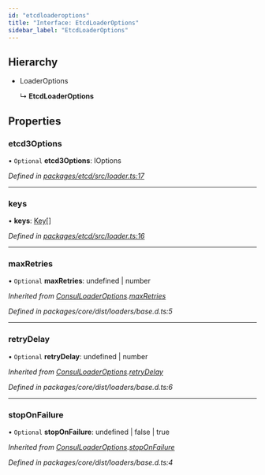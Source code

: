 ```yaml
---
id: "etcdloaderoptions"
title: "Interface: EtcdLoaderOptions"
sidebar_label: "EtcdLoaderOptions"
---
```


## Hierarchy

- LoaderOptions

  ↳ **EtcdLoaderOptions**

## Properties

### etcd3Options

• `Optional` **etcd3Options**: IOptions

_Defined in [packages/etcd/src/loader.ts:17](https://github.com/willsoto/node-konfig/blob/e86bb60/packages/etcd/src/loader.ts#L17)_

---

### keys

• **keys**: [Key](key.md)[]

_Defined in [packages/etcd/src/loader.ts:16](https://github.com/willsoto/node-konfig/blob/e86bb60/packages/etcd/src/loader.ts#L16)_

---

### maxRetries

• `Optional` **maxRetries**: undefined \| number

_Inherited from [ConsulLoaderOptions](consulloaderoptions.md).[maxRetries](consulloaderoptions.md#maxretries)_

_Defined in packages/core/dist/loaders/base.d.ts:5_

---

### retryDelay

• `Optional` **retryDelay**: undefined \| number

_Inherited from [ConsulLoaderOptions](consulloaderoptions.md).[retryDelay](consulloaderoptions.md#retrydelay)_

_Defined in packages/core/dist/loaders/base.d.ts:6_

---

### stopOnFailure

• `Optional` **stopOnFailure**: undefined \| false \| true

_Inherited from [ConsulLoaderOptions](consulloaderoptions.md).[stopOnFailure](consulloaderoptions.md#stoponfailure)_

_Defined in packages/core/dist/loaders/base.d.ts:4_
